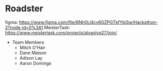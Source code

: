 # Roadster
figma: https://www.figma.com/file/6Nh0Ll4cv6GZPGTkfYbi5w/Hackathon-2?node-id=0%3A1
MeisterTask: https://www.meistertask.com/projects/alxaolyq27/join/

- Team Members
    - Mitch O'Hair
    - Dane Maison
    - Adison Lay
    - Aaron Domingo
